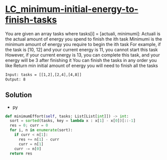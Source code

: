 # [LC_minimum-initial-energy-to-finish-tasks](https://leetcode.com/problems/minimum-initial-energy-to-finish-tasks)

You are given an array tasks where tasks[i] = [actuali, minimumi]:
Actuali is the actual amount of energy you spend to finish the ith task
Minimumi is the minimum amount of energy you require to begin the ith task
For example, if the task is [10, 12] and your current energy is 11, you cannot start this task
However, if your current energy is 13, you can complete this task, and your energy will be 3 after finishing it
You can finish the tasks in any order you like
Return min initial amount of energy you will need to finish all the tasks

```txt
Input: tasks = [[1,2],[2,4],[4,8]]
Output: 8
```

## Solution

* py

```py
def minimumEffort(self, tasks: List[List[int]]) -> int:
  sort = sorted(tasks, key = lambda x : x[1] - x[0])[::-1]
  res = 0; curr = 0
  for i, n in enumerate(sort):
    if curr < n[1]:
      res += n[1] - curr
      curr = n[1]
    curr -= n[0]
  return res
```
